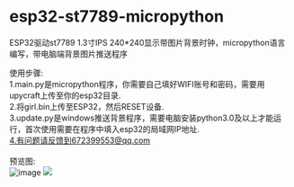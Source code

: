 # esp32-st7789-micropython
ESP32驱动st7789 1.3寸IPS 240*240显示带图片背景时钟，micropython语言编写，带电脑端背景图片推送程序

使用步骤: 
<br>1.main.py是micropython程序，你需要自己填好WIFI账号和密码，需要用upycraft上传至你的esp32目录.
<br>2.将girl.bin上传至ESP32，然后RESET设备.
<br>3.update.py是windows推送背景程序，需要电脑安装python3.0及以上才能运行，首次使用需要在程序中填入esp32的局域网IP地址.
<br>4.有问题请反馈到672399553@qq.com
<br><br>预览图:<br>![image](http://tolx.top/static/show.jpg)
<img src="http://tolx.top/static/show.jpg">

